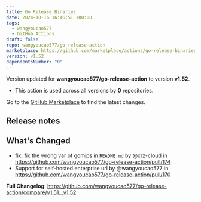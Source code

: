 ```yaml
---
title: Go Release Binaries
date: 2024-10-16 16:46:51 +00:00
tags:
  - wangyoucao577
  - GitHub Actions
draft: false
repo: wangyoucao577/go-release-action
marketplace: https://github.com/marketplace/actions/go-release-binaries
version: v1.52
dependentsNumber: "0"
---
```



Version updated for **wangyoucao577/go-release-action** to version **v1.52**.
- This action is used across all versions by **0** repositories.

Go to the [GitHub Marketplace](https://github.com/marketplace/actions/go-release-binaries) to find the latest changes.

## Release notes

## What's Changed
* fix: fix the wrong var of gomips in `README.md` by @xrz-cloud in https://github.com/wangyoucao577/go-release-action/pull/174
* Support for self-hosted enterprise url by @wangyoucao577 in https://github.com/wangyoucao577/go-release-action/pull/170


**Full Changelog**: https://github.com/wangyoucao577/go-release-action/compare/v1.51...v1.52
